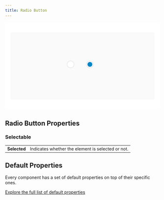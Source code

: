 ```yaml
---
title: Radio Button
---
```


![](/assets/radio-button.png)

## Radio Button Properties

### Selectable

|              |                                                   |
|--------------|---------------------------------------------------|
| **Selected** | Indicates whether the element is selected or not. |

## Default Properties

Every component has a set of default properties on top of their specific ones.

[Explore the full list of default properties](/components/index)